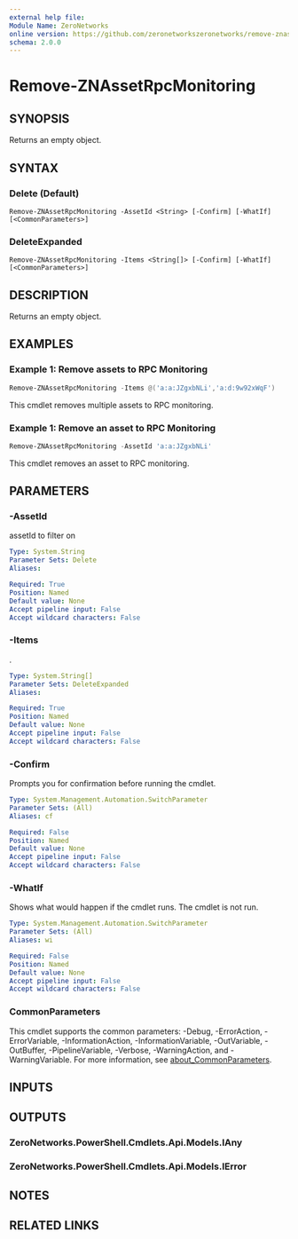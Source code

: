 ```yaml
---
external help file:
Module Name: ZeroNetworks
online version: https://github.com/zeronetworkszeronetworks/remove-znassetrpcmonitoring
schema: 2.0.0
---
```


# Remove-ZNAssetRpcMonitoring

## SYNOPSIS
Returns an empty object.

## SYNTAX

### Delete (Default)
```
Remove-ZNAssetRpcMonitoring -AssetId <String> [-Confirm] [-WhatIf] [<CommonParameters>]
```

### DeleteExpanded
```
Remove-ZNAssetRpcMonitoring -Items <String[]> [-Confirm] [-WhatIf] [<CommonParameters>]
```

## DESCRIPTION
Returns an empty object.

## EXAMPLES

### Example 1: Remove assets to RPC Monitoring
```powershell
Remove-ZNAssetRpcMonitoring -Items @('a:a:JZgxbNLi','a:d:9w92xWqF')
```

This cmdlet removes multiple assets to RPC monitoring.

### Example 1: Remove an asset to RPC Monitoring
```powershell
Remove-ZNAssetRpcMonitoring -AssetId 'a:a:JZgxbNLi'
```

This cmdlet removes an asset to RPC monitoring.

## PARAMETERS

### -AssetId
assetId to filter on

```yaml
Type: System.String
Parameter Sets: Delete
Aliases:

Required: True
Position: Named
Default value: None
Accept pipeline input: False
Accept wildcard characters: False
```

### -Items
.

```yaml
Type: System.String[]
Parameter Sets: DeleteExpanded
Aliases:

Required: True
Position: Named
Default value: None
Accept pipeline input: False
Accept wildcard characters: False
```

### -Confirm
Prompts you for confirmation before running the cmdlet.

```yaml
Type: System.Management.Automation.SwitchParameter
Parameter Sets: (All)
Aliases: cf

Required: False
Position: Named
Default value: None
Accept pipeline input: False
Accept wildcard characters: False
```

### -WhatIf
Shows what would happen if the cmdlet runs.
The cmdlet is not run.

```yaml
Type: System.Management.Automation.SwitchParameter
Parameter Sets: (All)
Aliases: wi

Required: False
Position: Named
Default value: None
Accept pipeline input: False
Accept wildcard characters: False
```

### CommonParameters
This cmdlet supports the common parameters: -Debug, -ErrorAction, -ErrorVariable, -InformationAction, -InformationVariable, -OutVariable, -OutBuffer, -PipelineVariable, -Verbose, -WarningAction, and -WarningVariable. For more information, see [about_CommonParameters](http://go.microsoft.com/fwlink/?LinkID=113216).

## INPUTS

## OUTPUTS

### ZeroNetworks.PowerShell.Cmdlets.Api.Models.IAny

### ZeroNetworks.PowerShell.Cmdlets.Api.Models.IError

## NOTES

## RELATED LINKS

